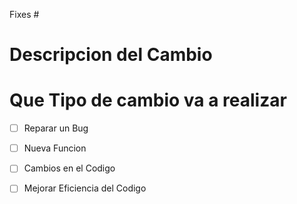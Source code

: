 Fixes # 




# Descripcion del Cambio





# Que Tipo de cambio va a realizar

- [ ] Reparar un Bug
- [ ] Nueva Funcion 
- [ ] Cambios en el Codigo
- [ ] Mejorar Eficiencia del Codigo


